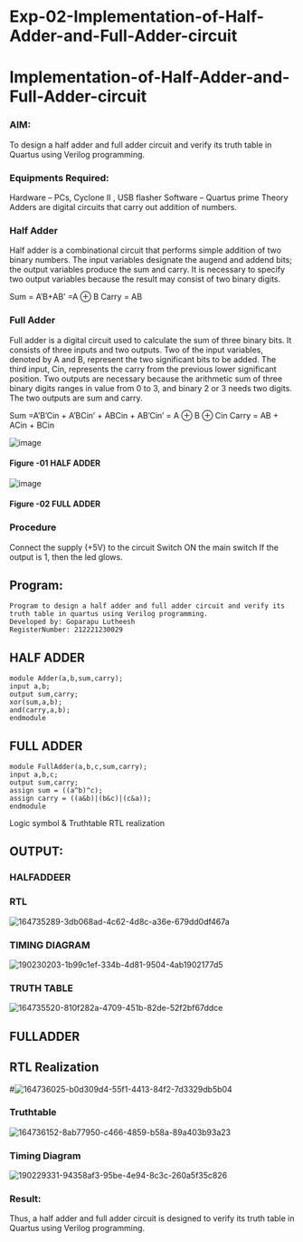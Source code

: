 # Exp-02-Implementation-of-Half-Adder-and-Full-Adder-circuit

# Implementation-of-Half-Adder-and-Full-Adder-circuit
### AIM:
To design a half adder and full adder circuit and verify its truth table in Quartus using Verilog programming.

### Equipments Required:
Hardware – PCs, Cyclone II , USB flasher
Software – Quartus prime
Theory
Adders are digital circuits that carry out addition of numbers.

### Half Adder
Half adder is a combinational circuit that performs simple addition of two binary numbers. The input variables designate the augend and addend bits; the output variables produce the sum and carry. It is necessary to specify two output variables because the result may consist of two binary digits.

Sum = A’B+AB’ =A ⊕ B Carry = AB

### Full Adder
Full adder is a digital circuit used to calculate the sum of three binary bits. It consists of three inputs and two outputs. Two of the input variables, denoted by A and B, represent the two significant bits to be added. The third input, Cin, represents the carry from the previous lower significant position. Two outputs are necessary because the arithmetic sum of three binary digits ranges in value from 0 to 3, and binary 2 or 3 needs two digits. The two outputs are sum and carry.

Sum =A’B’Cin + A’BCin’ + ABCin + AB’Cin’ = A ⊕ B ⊕ Cin Carry = AB + ACin + BCin

 ![image](https://user-images.githubusercontent.com/36288975/163552156-a13e5a56-c638-4110-97d9-8896907c8d25.png)

#### Figure -01 HALF ADDER 


![image](https://user-images.githubusercontent.com/36288975/163552057-b3547877-6d07-45b4-b7e0-bcfebfad9e1d.png)

#### Figure -02 FULL ADDER 

### Procedure

Connect the supply (+5V) to the circuit
Switch ON the main switch
If the output is 1, then the led glows.
## Program:
```
Program to design a half adder and full adder circuit and verify its truth table in quartus using Verilog programming.
Developed by: Goparapu Lutheesh
RegisterNumber: 212221230029
```
## HALF ADDER
```
module Adder(a,b,sum,carry);
input a,b;
output sum,carry;
xor(sum,a,b);
and(carry,a,b);
endmodule 
```
## FULL ADDER
```
module FullAdder(a,b,c,sum,carry);
input a,b,c;
output sum,carry;
assign sum = ((a^b)^c);
assign carry = ((a&b)|(b&c)|(c&a));
endmodule
```

Logic symbol & Truthtable
RTL realization

## OUTPUT:
### HALFADDEER
### RTL
![164735289-3db068ad-4c62-4d8c-a36e-679dd0df467a](https://user-images.githubusercontent.com/94154531/190225091-7f5774cd-2f9c-458d-91fb-209fb59c0cf9.png)

### TIMING DIAGRAM

![190230203-1b99c1ef-334b-4d81-9504-4ab1902177d5](https://user-images.githubusercontent.com/94154531/201923174-8e207500-8c2e-416e-a9ec-45ae99ee9a22.jpg)



### TRUTH TABLE
![164735520-810f282a-4709-451b-82de-52f2bf67ddce](https://user-images.githubusercontent.com/94154531/190225313-b16faf08-1644-4152-a188-68aa19354682.png)

## FULLADDER
## RTL Realization
#![164736025-b0d309d4-55f1-4413-84f2-7d3329db5b04](https://user-images.githubusercontent.com/94154531/190225530-5844a4e3-9e11-4e7d-ba4c-bd13d9f887a4.png)
### Truthtable
![164736152-8ab77950-c466-4859-b58a-89a403b93a23](https://user-images.githubusercontent.com/94154531/190225668-b9d35654-aedf-445e-bf8b-7abd4bde4794.png)
### Timing Diagram

 
![190229331-94358af3-95be-4e94-8c3c-260a5f35c826](https://user-images.githubusercontent.com/94154531/201923114-b9dac97f-b9a8-4dbe-9205-1cf14551ab4c.jpg)


### Result:
Thus, a half adder and full adder circuit is designed to verify its truth table in Quartus using Verilog programming.
